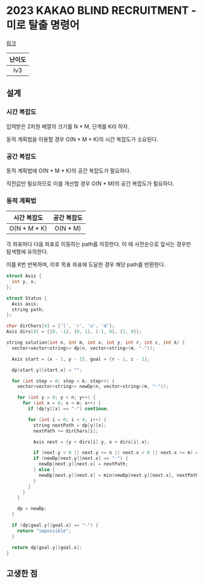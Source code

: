 # 2023 KAKAO BLIND RECRUITMENT - 미로 탈출 명령어

[링크](https://school.programmers.co.kr/learn/courses/30/lessons/150365)

| 난이도 |
| :----: |
|  lv3   |

## 설계

### 시간 복잡도

입력받은 2차원 배열의 크기를 N \* M, 단계를 K라 하자.

동적 계획법을 이용할 경우 O(N \* M \* K)의 시간 복잡도가 소요된다.

### 공간 복잡도

동적 계획법에 O(N \* M \* K)의 공간 복잡도가 필요하다.

직전값만 필요하므로 이를 개선할 경우 O(N \* M)의 공간 복잡도가 필요하다.

### 동적 계획법

|  시간 복잡도   | 공간 복잡도 |
| :------------: | :---------: |
| O(N \* M \* K) |  O(N \* M)  |

각 좌표마다 다음 좌표로 이동하는 path를 저장한다. 이 때 사전순으로 앞서는 경우만 탐색함에 유의한다.

이를 K번 반복하며, 이후 목표 좌표에 도달한 경우 해당 path를 반환한다.

```cpp
struct Axis {
  int y, x;
};

struct Status {
  Axis axis;
  string path;
};

char dirChars[4] = {'l', 'r', 'u', 'd'};
Axis dirs[4] = {{0, -1}, {0, 1}, {-1, 0}, {1, 0}};

string solution(int n, int m, int x, int y, int r, int c, int k) {
  vector<vector<string>> dp(n, vector<string>(m, "-"));

  Axis start = {x - 1, y - 1}, goal = {r - 1, c - 1};

  dp[start.y][start.x] = "";

  for (int step = 0; step < k; step++) {
    vector<vector<string>> newDp(n, vector<string>(m, "-"));

    for (int y = 0; y < n; y++) {
      for (int x = 0; x < m; x++) {
        if (dp[y][x] == "-") continue;

        for (int i = 0; i < 4; i++) {
          string nextPath = dp[y][x];
          nextPath += dirChars[i];

          Axis next = {y + dirs[i].y, x + dirs[i].x};

          if (next.y < 0 || next.y >= n || next.x < 0 || next.x >= m) continue;
          if (newDp[next.y][next.x] == "-") {
            newDp[next.y][next.x] = nextPath;
          } else {
            newDp[next.y][next.x] = min(newDp[next.y][next.x], nextPath);
          }
        }
      }
    }

    dp = newDp;
  }

  if (dp[goal.y][goal.x] == "-") {
    return "impossible";
  }

  return dp[goal.y][goal.x];
}
```

## 고생한 점
